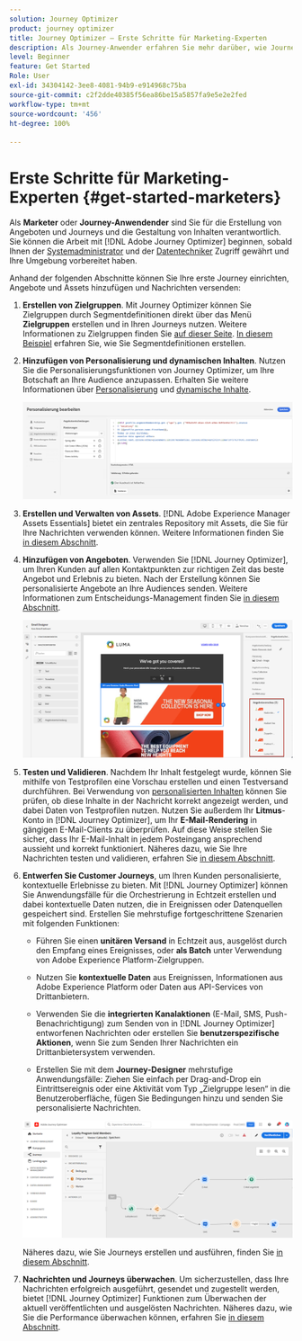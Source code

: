 ```yaml
---
solution: Journey Optimizer
product: journey optimizer
title: Journey Optimizer – Erste Schritte für Marketing-Experten
description: Als Journey-Anwender erfahren Sie mehr darüber, wie Journey Optimizer funktioniert.
level: Beginner
feature: Get Started
Role: User
exl-id: 34304142-3ee8-4081-94b9-e914968c75ba
source-git-commit: c2f2dde40385f56ea86be15a5857fa9e5e2e2fed
workflow-type: tm+mt
source-wordcount: '456'
ht-degree: 100%

---
```


# Erste Schritte für Marketing-Experten {#get-started-marketers}

Als **Marketer** oder **Journey-Anwendender** sind Sie für die Erstellung von Angeboten und Journeys und die Gestaltung von Inhalten verantwortlich. Sie können die Arbeit mit [!DNL Adobe Journey Optimizer] beginnen, sobald Ihnen der [Systemadministrator](administrator.md) und der [Datentechniker](data-engineer.md) Zugriff gewährt und Ihre Umgebung vorbereitet haben.

Anhand der folgenden Abschnitte können Sie Ihre erste Journey einrichten, Angebote und Assets hinzufügen und Nachrichten versenden:

1. **Erstellen von Zielgruppen**. Mit Journey Optimizer können Sie Zielgruppen durch Segmentdefinitionen direkt über das Menü **Zielgruppen** erstellen und in Ihren Journeys nutzen. Weitere Informationen zu Zielgruppen finden Sie [auf dieser Seite](../../audience/about-audiences.md). [In diesem Beispiel](../../audience/creating-a-segment-definition.md) erfahren Sie, wie Sie Segmentdefinitionen erstellen.

1. **Hinzufügen von Personalisierung und dynamischen Inhalten**. Nutzen Sie die Personalisierungsfunktionen von Journey Optimizer, um Ihre Botschaft an Ihre Audience anzupassen. Erhalten Sie weitere Informationen über [Personalisierung](../../personalization/personalize.md) und [dynamische Inhalte](../../personalization/get-started-dynamic-content.md).

   ![](../assets/perso_ee2.png)

1. **Erstellen und Verwalten von Assets**. [!DNL Adobe Experience Manager Assets Essentials] bietet ein zentrales Repository mit Assets, die Sie für Ihre Nachrichten verwenden können. Weitere Informationen finden Sie [in diesem Abschnitt](../../content-management/assets-essentials.md).

1. **Hinzufügen von Angeboten**. Verwenden Sie [!DNL Journey Optimizer], um Ihren Kunden auf allen Kontaktpunkten zur richtigen Zeit das beste Angebot und Erlebnis zu bieten. Nach der Erstellung können Sie personalisierte Angebote an Ihre Audiences senden. Weitere Informationen zum Entscheidungs-Management finden Sie [in diesem Abschnitt](../../offers/get-started/starting-offer-decisioning.md).

   ![](../assets/offers-e2e-offers-displayed.png)

1. **Testen und Validieren**. Nachdem Ihr Inhalt festgelegt wurde, können Sie mithilfe von Testprofilen eine Vorschau erstellen und einen Testversand durchführen. Bei Verwendung von [personalisierten Inhalten](../../personalization/personalize.md) können Sie prüfen, ob diese Inhalte in der Nachricht korrekt angezeigt werden, und dabei Daten von Testprofilen nutzen. Nutzen Sie außerdem Ihr **Litmus**-Konto in [!DNL Journey Optimizer], um Ihr **E-Mail-Rendering** in gängigen E-Mail-Clients zu überprüfen. Auf diese Weise stellen Sie sicher, dass Ihr E-Mail-Inhalt in jedem Posteingang ansprechend aussieht und korrekt funktioniert. Näheres dazu, wie Sie Ihre Nachrichten testen und validieren, erfahren Sie [in diesem Abschnitt](../../email/preview.md).

1. **Entwerfen Sie Customer Journeys**, um Ihren Kunden personalisierte, kontextuelle Erlebnisse zu bieten. Mit [!DNL Journey Optimizer] können Sie Anwendungsfälle für die Orchestrierung in Echtzeit erstellen und dabei kontextuelle Daten nutzen, die in Ereignissen oder Datenquellen gespeichert sind. Erstellen Sie mehrstufige fortgeschrittene Szenarien mit folgenden Funktionen:

   * Führen Sie einen **unitären Versand** in Echtzeit aus, ausgelöst durch den Empfang eines Ereignisses, oder **als Batch** unter Verwendung von Adobe Experience Platform-Zielgruppen.

   * Nutzen Sie **kontextuelle Daten** aus Ereignissen, Informationen aus Adobe Experience Platform oder Daten aus API-Services von Drittanbietern.

   * Verwenden Sie die **integrierten Kanalaktionen** (E-Mail, SMS, Push-Benachrichtigung) zum Senden von in [!DNL Journey Optimizer] entworfenen Nachrichten oder erstellen Sie **benutzerspezifische Aktionen**, wenn Sie zum Senden Ihrer Nachrichten ein Drittanbietersystem verwenden.

   * Erstellen Sie mit dem **Journey-Designer** mehrstufige Anwendungsfälle: Ziehen Sie einfach per Drag-and-Drop ein Eintrittsereignis oder eine Aktivität vom Typ „Zielgruppe lesen“ in die Benutzeroberfläche, fügen Sie Bedingungen hinzu und senden Sie personalisierte Nachrichten.

   ![](../assets/journey-design.png)

   Näheres dazu, wie Sie Journeys erstellen und ausführen, finden Sie [in diesem Abschnitt](../../building-journeys/journey-gs.md).

1. **Nachrichten und Journeys überwachen**. Um sicherzustellen, dass Ihre Nachrichten erfolgreich ausgeführt, gesendet und zugestellt werden, bietet [!DNL Journey Optimizer] Funktionen zum Überwachen der aktuell veröffentlichten und ausgelösten Nachrichten. Näheres dazu, wie Sie die Performance überwachen können, erfahren Sie [in diesem Abschnitt](../../reports/global-report.md).
